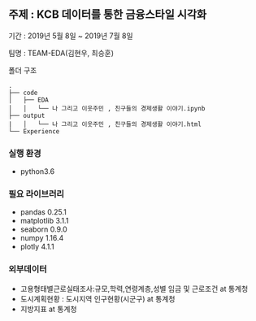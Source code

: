 ## 주제 :  KCB 데이터를 통한 금융스타일 시각화

기간 : 2019년 5월 8일 ~ 2019년 7월 8일 

팀명 : TEAM-EDA(김현우, 최승훈)

폴더 구조

```
.
├── code
│   ├── EDA
│   │   └── 나 그리고 이웃주민 , 친구들의 경제생활 이야기.ipynb
├── output
|   │   └── 나 그리고 이웃주민 , 친구들의 경제생활 이야기.html
└── Experience
```

### 실행 환경

- python3.6 

### 필요 라이브러리

- pandas 0.25.1
- matplotlib 3.1.1
- seaborn 0.9.0
- numpy 1.16.4
- plotly 4.1.1

### 외부데이터

- 고용형태별근로실태조사:규모,학력,연령계층,성별 임금 및 근로조건 at 통계청
- 도시계획현황 : 도시지역 인구현황(시군구) at 통계청
- 지방지표 at 통계청
